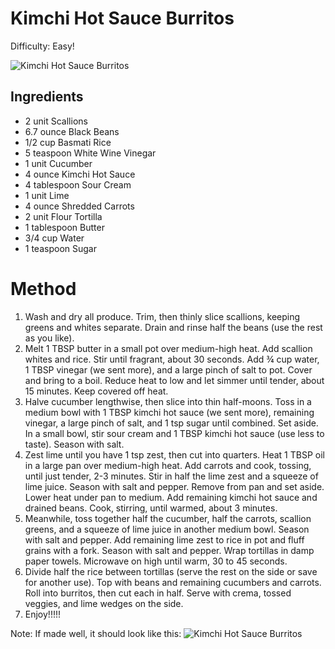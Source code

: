 # Kimchi Hot Sauce Burritos

Difficulty: Easy!

![Kimchi Hot Sauce Burritos](https://img.hellofresh.com/c_fit,f_auto,fl_lossy,h_1100,q_50,w_2600/hellofresh_s3/image/kimchi-sauce-burritos-2791f34f.jpg)

## Ingredients

- 2 unit Scallions
- 6.7 ounce Black Beans
- 1/2 cup Basmati Rice
- 5 teaspoon White Wine Vinegar
- 1 unit Cucumber
- 4 ounce Kimchi Hot Sauce
- 4 tablespoon Sour Cream
- 1 unit Lime
- 4 ounce Shredded Carrots
- 2 unit Flour Tortilla
- 1 tablespoon Butter
- 3/4 cup Water
- 1 teaspoon Sugar

# Method

 1. Wash and dry all produce. Trim, then thinly slice scallions, keeping greens and whites separate. Drain and rinse half the beans (use the rest as you like).
 2. Melt 1 TBSP butter in a small pot over medium-high heat. Add scallion whites and rice. Stir until fragrant, about 30 seconds. Add ¾ cup water, 1 TBSP vinegar (we sent more), and a large pinch of salt to pot. Cover and bring to a boil. Reduce heat to low and let simmer until tender, about 15 minutes. Keep covered off heat.
 3. Halve cucumber lengthwise, then slice into thin half-moons. Toss in a medium bowl with 1 TBSP kimchi hot sauce (we sent more), remaining vinegar, a large pinch of salt, and 1 tsp sugar until combined. Set aside. In a small bowl, stir sour cream and 1 TBSP kimchi hot sauce (use less to taste). Season with salt.
 4. Zest lime until you have 1 tsp zest, then cut into quarters. Heat 1 TBSP oil in a large pan over medium-high heat. Add carrots and cook, tossing, until just tender, 2-3 minutes. Stir in half the lime zest and a squeeze of lime juice. Season with salt and pepper. Remove from pan and set aside. Lower heat under pan to medium. Add remaining kimchi hot sauce and drained beans. Cook, stirring, until warmed, about 3 minutes.
 5. Meanwhile, toss together half the cucumber, half the carrots, scallion greens, and a squeeze of lime juice in another medium bowl. Season with salt and pepper. Add remaining lime zest to rice in pot and fluff grains with a fork. Season with salt and pepper. Wrap tortillas in damp paper towels. Microwave on high until warm, 30 to 45 seconds.
 6. Divide half the rice between tortillas (serve the rest on the side or save for another use). Top with beans and remaining cucumbers and carrots. Roll into burritos, then cut each in half. Serve with crema, tossed veggies, and lime wedges on the side.
 7. Enjoy!!!!!

Note: If made well, it should look like this:
![Kimchi Hot Sauce Burritos](https://img.hellofresh.com/c_fit,f_auto,fl_lossy,h_1100,q_50,w_2600/hellofresh_s3/image/kimchi-sauce-burritos-2791f34f.jpg)
